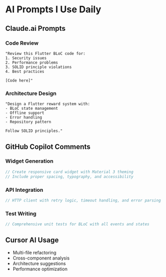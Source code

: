 # AI Prompts I Use Daily

## Claude.ai Prompts

### Code Review
```
"Review this Flutter BLoC code for:
1. Security issues
2. Performance problems  
3. SOLID principle violations
4. Best practices

[Code here]"
```

### Architecture Design
```
"Design a Flutter reward system with:
- BLoC state management
- Offline support
- Error handling
- Repository pattern

Follow SOLID principles."
```

## GitHub Copilot Comments

### Widget Generation
```dart
// Create responsive card widget with Material 3 theming
// Include proper spacing, typography, and accessibility
```

### API Integration
```dart
// HTTP client with retry logic, timeout handling, and error parsing
```

### Test Writing
```dart
// Comprehensive unit tests for BLoC with all events and states
```

## Cursor AI Usage
- Multi-file refactoring
- Cross-component analysis
- Architecture suggestions
- Performance optimization
